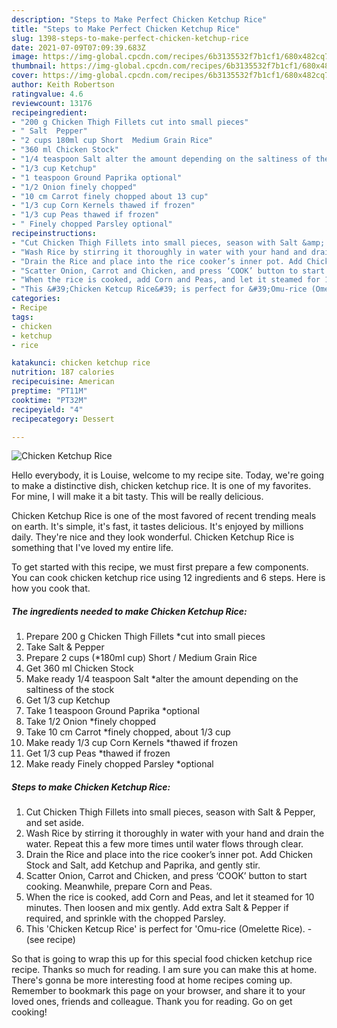 ```yaml
---
description: "Steps to Make Perfect Chicken Ketchup Rice"
title: "Steps to Make Perfect Chicken Ketchup Rice"
slug: 1398-steps-to-make-perfect-chicken-ketchup-rice
date: 2021-07-09T07:09:39.683Z
image: https://img-global.cpcdn.com/recipes/6b3135532f7b1cf1/680x482cq70/chicken-ketchup-rice-recipe-main-photo.jpg
thumbnail: https://img-global.cpcdn.com/recipes/6b3135532f7b1cf1/680x482cq70/chicken-ketchup-rice-recipe-main-photo.jpg
cover: https://img-global.cpcdn.com/recipes/6b3135532f7b1cf1/680x482cq70/chicken-ketchup-rice-recipe-main-photo.jpg
author: Keith Robertson
ratingvalue: 4.6
reviewcount: 13176
recipeingredient:
- "200 g Chicken Thigh Fillets cut into small pieces"
- " Salt  Pepper"
- "2 cups 180ml cup Short  Medium Grain Rice"
- "360 ml Chicken Stock"
- "1/4 teaspoon Salt alter the amount depending on the saltiness of the stock"
- "1/3 cup Ketchup"
- "1 teaspoon Ground Paprika optional"
- "1/2 Onion finely chopped"
- "10 cm Carrot finely chopped about 13 cup"
- "1/3 cup Corn Kernels thawed if frozen"
- "1/3 cup Peas thawed if frozen"
- " Finely chopped Parsley optional"
recipeinstructions:
- "Cut Chicken Thigh Fillets into small pieces, season with Salt &amp; Pepper, and set aside."
- "Wash Rice by stirring it thoroughly in water with your hand and drain the water. Repeat this a few more times until water flows through clear."
- "Drain the Rice and place into the rice cooker’s inner pot. Add Chicken Stock and Salt, add Ketchup and Paprika, and gently stir."
- "Scatter Onion, Carrot and Chicken, and press ‘COOK’ button to start cooking. Meanwhile, prepare Corn and Peas."
- "When the rice is cooked, add Corn and Peas, and let it steamed for 10 minutes. Then loosen and mix gently. Add extra Salt &amp; Pepper if required, and sprinkle with the chopped Parsley."
- "This &#39;Chicken Ketcup Rice&#39; is perfect for &#39;Omu-rice (Omelette Rice).           (see recipe)"
categories:
- Recipe
tags:
- chicken
- ketchup
- rice

katakunci: chicken ketchup rice 
nutrition: 187 calories
recipecuisine: American
preptime: "PT11M"
cooktime: "PT32M"
recipeyield: "4"
recipecategory: Dessert

---
```



![Chicken Ketchup Rice](https://img-global.cpcdn.com/recipes/6b3135532f7b1cf1/680x482cq70/chicken-ketchup-rice-recipe-main-photo.jpg)

Hello everybody, it is Louise, welcome to my recipe site. Today, we're going to make a distinctive dish, chicken ketchup rice. It is one of my favorites. For mine, I will make it a bit tasty. This will be really delicious.

Chicken Ketchup Rice is one of the most favored of recent trending meals on earth. It's simple, it's fast, it tastes delicious. It's enjoyed by millions daily. They're nice and they look wonderful. Chicken Ketchup Rice is something that I've loved my entire life.




To get started with this recipe, we must first prepare a few components. You can cook chicken ketchup rice using 12 ingredients and 6 steps. Here is how you cook that.

<!--inarticleads1-->

##### The ingredients needed to make Chicken Ketchup Rice:

1. Prepare 200 g Chicken Thigh Fillets *cut into small pieces
1. Take  Salt &amp; Pepper
1. Prepare 2 cups (*180ml cup) Short / Medium Grain Rice
1. Get 360 ml Chicken Stock
1. Make ready 1/4 teaspoon Salt *alter the amount depending on the saltiness of the stock
1. Get 1/3 cup Ketchup
1. Take 1 teaspoon Ground Paprika *optional
1. Take 1/2 Onion *finely chopped
1. Take 10 cm Carrot *finely chopped, about 1/3 cup
1. Make ready 1/3 cup Corn Kernels *thawed if frozen
1. Get 1/3 cup Peas *thawed if frozen
1. Make ready  Finely chopped Parsley *optional




<!--inarticleads2-->

##### Steps to make Chicken Ketchup Rice:

1. Cut Chicken Thigh Fillets into small pieces, season with Salt &amp; Pepper, and set aside.
1. Wash Rice by stirring it thoroughly in water with your hand and drain the water. Repeat this a few more times until water flows through clear.
1. Drain the Rice and place into the rice cooker’s inner pot. Add Chicken Stock and Salt, add Ketchup and Paprika, and gently stir.
1. Scatter Onion, Carrot and Chicken, and press ‘COOK’ button to start cooking. Meanwhile, prepare Corn and Peas.
1. When the rice is cooked, add Corn and Peas, and let it steamed for 10 minutes. Then loosen and mix gently. Add extra Salt &amp; Pepper if required, and sprinkle with the chopped Parsley.
1. This &#39;Chicken Ketcup Rice&#39; is perfect for &#39;Omu-rice (Omelette Rice). -           (see recipe)




So that is going to wrap this up for this special food chicken ketchup rice recipe. Thanks so much for reading. I am sure you can make this at home. There's gonna be more interesting food at home recipes coming up. Remember to bookmark this page on your browser, and share it to your loved ones, friends and colleague. Thank you for reading. Go on get cooking!
